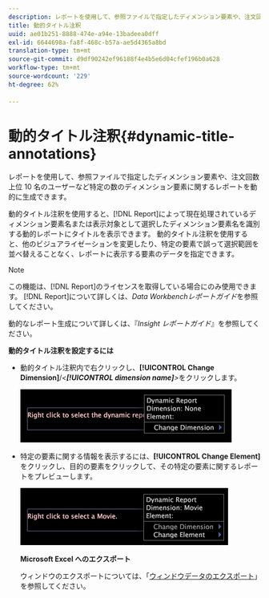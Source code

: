 ```yaml
---
description: レポートを使用して、参照ファイルで指定したディメンション要素や、注文回数上位 10 名のユーザーなど特定の数のディメンション要素に関するレポートを動的に生成できます。
title: 動的タイトル注釈
uuid: ae01b251-8888-474e-a94e-13badeea0dff
exl-id: 6644698a-fa8f-468c-b57a-ae5d4365a8bd
translation-type: tm+mt
source-git-commit: d9df90242ef96188f4e4b5e6d04cfef196b0a628
workflow-type: tm+mt
source-wordcount: '229'
ht-degree: 62%

---
```


# 動的タイトル注釈{#dynamic-title-annotations}

レポートを使用して、参照ファイルで指定したディメンション要素や、注文回数上位 10 名のユーザーなど特定の数のディメンション要素に関するレポートを動的に生成できます。

動的タイトル注釈を使用すると、[!DNL Report]によって現在処理されているディメンション要素名または表示対象として選択したディメンション要素名を識別する動的レポートにタイトルを表示できます。 動的タイトル注釈を使用すると、他のビジュアライゼーションを変更したり、特定の要素で誤って選択範囲を並べ替えることなく、レポートに表示する要素のデータを指定できます。

>[!NOTE]
>
>この機能は、[!DNL Report]のライセンスを取得している場合にのみ使用できます。 [!DNL Report]について詳しくは、*Data Workbenchレポートガイド*&#x200B;を参照してください。

動的なレポート生成について詳しくは、『*Insight レポートガイド*』を参照してください。

**動的タイトル注釈を設定するには**

* 動的タイトル注釈内で右クリックし、**[!UICONTROL Change Dimension]**/*&lt;**[!UICONTROL dimension name]**>*&#x200B;をクリックします。

   ![](assets/mnu_DynamicTitle.png)

* 特定の要素に関する情報を表示するには、**[!UICONTROL Change Element]**&#x200B;をクリックし、目的の要素をクリックして、その特定の要素に関するレポートをプレビューします。

   ![](assets/mnu_DynamicTitle_Element.png)

   **Microsoft Excel へのエクスポート**

   ウィンドウのエクスポートについては、「[ウィンドウデータのエクスポート](../../../../home/c-get-started/c-wk-win-wksp/c-exp-win-data.md#concept-8df61d64ed434cc5a499023c44197349)」を参照してください。
